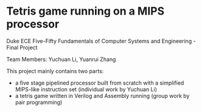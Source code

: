 # Tetris game running on a MIPS processor
Duke ECE Five-Fifty Fundamentals of Computer Systems and Engineering - Final Project

Team Members: Yuchuan Li, Yuanrui Zhang

This project mainly contains two parts:
 - a five stage pipelined processor built from scratch with a simplified MIPS-like instruction set (individual work by Yuchuan Li)
 - a tetris game written in Verilog and Assembly running (group work by pair programming)
